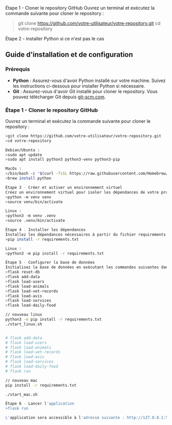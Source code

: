 Étape 1 - Cloner le repository GitHub
Ouvrez un terminal et exécutez la commande suivante pour cloner le repository :
>git clone https://github.com/votre-utilisateur/votre-repository.git
>cd votre-repository

Étape 2 - installer Python si ce n'est pas le cas
## Guide d'installation et de configuration

### Prérequis

- **Python** : Assurez-vous d'avoir Python installé sur votre machine. Suivez les instructions ci-dessous pour installer Python si nécessaire.
- **Git** : Assurez-vous d'avoir Git installé pour cloner le repository. Vous pouvez télécharger Git depuis [git-scm.com](https://git-scm.com/downloads).

### Étape 1 - Cloner le repository GitHub

Ouvrez un terminal et exécutez la commande suivante pour cloner le repository :

```bash
>git clone https://github.com/votre-utilisateur/votre-repository.git
>cd votre-repository

Debian/Ubuntu :
>sudo apt update
>sudo apt install python3 python3-venv python3-pip

MacOs :
>/bin/bash -c "$(curl -fsSL https://raw.githubusercontent.com/Homebrew/install/HEAD/install.sh)"
>brew install python

Étape 3 - Créer et activer un environnement virtuel
Créez un environnement virtuel pour isoler les dépendances de votre projet :
>python -m venv venv
>source venv/bin/activate

Linux :
>python3 -m venv .venv
>source .venv/bin/activate

Étape 4 - Installer les dépendances
Installez les dépendances nécessaires à partir du fichier requirements.txt :
>pip install -r requirements.txt

Linux :
>python3 -m pip install -r requirements.txt

Étape 5 - Configurer la base de données
Initialisez la base de données en exécutant les commandes suivantes dans le terminal :
>flask reset-db
>flask add-data
>flask load-users
>flask load-animals
>flask load-vet-records
>flask load-avis
>flask load-services
>flask load-daily-food

// nouveau linux
python3 -m pip install -r requirements.txt
./start_linux.sh


# flask add-data
# flask load-users
# flask load-animals
# flask load-vet-records
# flask load-avis
# flask load-services
# flask load-daily-food
# flask run

// nouveau mac
pip install -r requirements.txt

./start_mac.sh

Étape 6 - Lancer l'application
>flask run

L'application sera accessible à l'adresse suivante : http://127.0.0.1:5000
